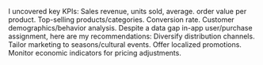  I uncovered key KPIs:
Sales revenue, units sold, average. order value per product.
Top-selling products/categories.
Conversion rate.
Customer demographics/behavior analysis.
Despite a data gap in-app user/purchase assignment, here are my recommendations:
Diversify distribution channels.
Tailor marketing to seasons/cultural events.
Offer localized promotions.
Monitor economic indicators for pricing adjustments. 
